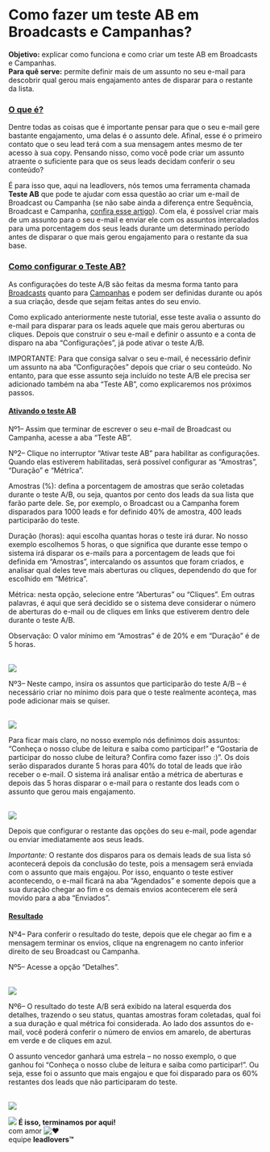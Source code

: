 # Como fazer um teste AB em Broadcasts e Campanhas?

**Objetivo:** explicar como funciona e como criar um teste AB em Broadcasts e Campanhas.\
**Para quê serve:** permite definir mais de um assunto no seu e-mail  para descobrir qual gerou mais engajamento antes de disparar para o restante da lista.

### [O que é?](broken-reference)

Dentre todas as coisas que é importante pensar para que o seu e-mail gere bastante engajamento, uma delas é o assunto dele. Afinal, esse é o primeiro contato que o seu lead terá com a sua mensagem antes mesmo de ter acesso à sua copy. Pensando nisso, como você pode criar um assunto atraente o suficiente para que os seus leads decidam conferir o seu conteúdo?

É para isso que, aqui na leadlovers, nós temos uma ferramenta chamada **Teste AB** que pode te ajudar com essa questão ao criar um e-mail de Broadcast ou Campanha (se não sabe ainda a diferença entre Sequência, Broadcast e Campanha, [confira esse artigo](https://legado.leadlovers.site/saiba-a-diferenca-entre-sequencia-broadcast-e-campanhas/)). Com ela, é possível criar mais de um assunto para o seu e-mail e enviar ele com os assuntos intercalados para uma porcentagem dos seus leads durante um determinado período antes de disparar o que mais gerou engajamento para o restante da sua base.

### [Como configurar o Teste AB?](broken-reference)

As configurações do teste A/B são feitas da mesma forma tanto para [Broadcasts](https://suporte.love/broadcast-de-maquina/) quanto para [Campanhas](https://suporte.love/campanhas/) e podem ser definidas durante ou após a sua criação, desde que sejam feitas antes do seu envio.

Como explicado anteriormente neste tutorial, esse teste avalia o assunto do e-mail para disparar para os leads aquele que mais gerou aberturas ou cliques. Depois que construir o seu e-mail e definir o assunto e a conta de disparo na aba “Configurações”, já pode ativar o teste A/B.

IMPORTANTE: Para que consiga salvar o seu e-mail, é necessário definir um assunto na aba “Configurações” depois que criar o seu conteúdo. No entanto, para que esse assunto seja incluído no teste A/B ele precisa ser adicionado também na aba “Teste AB”, como explicaremos nos próximos passos.

#### [Ativando o teste AB](broken-reference)

Nº1– Assim que terminar de escrever o seu e-mail de Broadcast ou Campanha, acesse a aba “Teste AB”.

Nº2– Clique no interruptor “Ativar teste AB” para habilitar as configurações. Quando elas estiverem habilitadas, será possível configurar as “Amostras”, “Duração” e “Métrica”.

Amostras (%): defina a porcentagem de amostras que serão coletadas durante o teste A/B, ou seja, quantos por cento dos leads da sua lista que farão parte dele. Se, por exemplo, o Broadcast ou a Campanha forem disparados para 1000 leads e for definido 40% de amostra, 400 leads participarão do teste.

Duração (horas): aqui escolha quantas horas o teste irá durar. No nosso exemplo escolhemos 5 horas, o que significa que durante esse tempo o sistema irá disparar os e-mails para a porcentagem de leads que foi definida em “Amostras”, intercalando os assuntos que foram criados, e analisar qual deles teve mais aberturas ou cliques, dependendo do que for escolhido em “Métrica”.

Métrica: nesta opção, selecione entre “Aberturas” ou “Cliques”. Em outras palavras, é aqui que será decidido se o sistema deve considerar o número de aberturas do e-mail ou de cliques em links que estiverem dentro dele durante o teste A/B.

Observação: O valor mínimo em “Amostras” é de 20% e em “Duração” é de 5 horas.

[\
![](https://legado.leadlovers.site/wp-content/uploads/2021/08/Tutorial-Teste-AB-1.png)](https://legado.leadlovers.site/wp-content/uploads/2021/08/Tutorial-Teste-AB-1.png)

Nº3– Neste campo, insira os assuntos que participarão do teste A/B – é necessário criar no mínimo dois para que o teste realmente aconteça, mas pode adicionar mais se quiser.

[\
![](https://legado.leadlovers.site/wp-content/uploads/2021/08/Tutorial-Teste-AB-2.png)](https://legado.leadlovers.site/wp-content/uploads/2021/08/Tutorial-Teste-AB-2.png)

Para ficar mais claro, no nosso exemplo nós definimos dois assuntos: “Conheça o nosso clube de leitura e saiba como participar!” e “Gostaria de participar do nosso clube de leitura? Confira como fazer isso :)”. Os dois serão disparados durante 5 horas para 40% do total de leads que irão receber o e-mail. O sistema irá analisar então a métrica de aberturas e depois das 5 horas disparar o e-mail para o restante dos leads com o assunto que gerou mais engajamento.

[\
![](https://legado.leadlovers.site/wp-content/uploads/2021/08/Tutorial-Teste-AB-3.png)](https://legado.leadlovers.site/wp-content/uploads/2021/08/Tutorial-Teste-AB-3.png)

Depois que configurar o restante das opções do seu e-mail, pode agendar ou enviar imediatamente aos seus leads.

_Importante:_ O restante dos disparos para os demais leads de sua lista só acontecerá depois da conclusão do teste, pois a mensagem será enviada com o assunto que mais engajou. Por isso, enquanto o teste estiver acontecendo, o e-mail ficará na aba “Agendados” e somente depois que a sua duração chegar ao fim e os demais envios acontecerem ele será movido para a aba “Enviados”.

#### [Resultado](broken-reference)

Nº4– Para conferir o resultado do teste, depois que ele chegar ao fim e a mensagem terminar os envios, clique na engrenagem no canto inferior direito de seu Broadcast ou Campanha.

Nº5– Acesse a opção “Detalhes”.

[\
![](https://legado.leadlovers.site/wp-content/uploads/2021/08/Tutorial-Teste-AB-4-1024x446.png)](https://legado.leadlovers.site/wp-content/uploads/2021/08/Tutorial-Teste-AB-4.png)

Nº6– O resultado do teste A/B será exibido na lateral esquerda dos detalhes, trazendo o seu status, quantas amostras foram coletadas, qual foi a sua duração e qual métrica foi considerada. Ao lado dos assuntos do e-mail, você poderá conferir o número de envios em amarelo, de aberturas em verde e de cliques em azul.

O assunto vencedor ganhará uma estrela – no nosso exemplo, o que ganhou foi “Conheça o nosso clube de leitura e saiba como participar!”. Ou seja, esse foi o assunto que mais engajou e que foi disparado para os 60% restantes dos leads que não participaram do teste.

[\
![](https://legado.leadlovers.site/wp-content/uploads/2021/08/Tutorial-Teste-AB-5-1024x498.png)](https://legado.leadlovers.site/wp-content/uploads/2021/08/Tutorial-Teste-AB-5.png)

![](https://legado.leadlovers.site/wp-content/uploads/2020/09/1f3c1.svg) **É isso, terminamos por aqui!**\
com amor ![❤](https://legado.leadlovers.site/wp-content/uploads/2020/09/2764.svg)\
equipe **leadlovers™**

